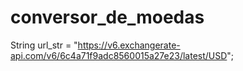 # conversor_de_moedas

String url_str = "https://v6.exchangerate-api.com/v6/6c4a71f9adc8560015a27e23/latest/USD";
